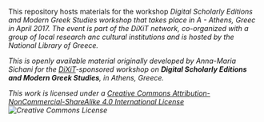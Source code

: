 
This repository hosts materials for the workshop <i>Digital Scholarly Editions and Modern Greek Studies<i> workshop that takes place in A - Athens, Greec in April 2017. The event is part of the DiXiT network, co-organized with a group of local research anc cultural institutions and is hosted by the National Library of Greece.

This is openly available material originally developed by Anna-Maria Sichani for the <a href="http://dixit.uni-koeln.de">DiXiT</a>-sponsored workshop on <b>Digital Scholarly Editions and Modern Greek Studies</b>, in Athens, Greece.

This work is licensed under a <a rel="license" href="http://creativecommons.org/licenses/by-nc-sa/4.0/">Creative Commons Attribution-NonCommercial-ShareAlike 4.0 International License</a> <img alt="Creative Commons License" style="border-width:0" src="https://i.creativecommons.org/l/by-nc-sa/4.0/88x31.png" />
